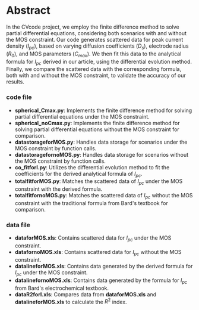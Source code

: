 # Abstract
In the CVcode project, we employ the finite difference method to solve partial differential equations, considering both scenarios with and without the MOS constraint. Our code generates scattered data for peak current density ($I_{pc}$), based on varying diffusion coefficients ($D_s$), electrode radius ($R_0$), and MOS parameters ($C_{max}$). We then fit this data to the analytical formula for $I_{pc}$ derived in our article, using the differential evolution method. Finally, we compare the scattered data with the corresponding formula, both with and without the MOS constraint, to validate the accuracy of our results.
### code file
- **spherical_Cmax.py**: Implements the finite difference method for solving partial differential equations under the MOS constraint.
- **spherical_noCmax.py**: Implements the finite difference method for solving partial differential equations without the MOS constraint for comparison.
- **datastorageforMOS.py**: Handles data storage for scenarios under the MOS constraint by function calls.
- **datastoragefornoMOS.py**: Handles data storage for scenarios without the MOS constraint by function calls.
- **co_fitforI.py**: Utilizes the differential evolution method to fit the coefficients for the derived analytical formula of $I_{pc}$.
- **totalfitforMOS.py**: Matches the scattered data of $I_{pc}$ under the MOS constraint with the derived formula.
- **totalfitfornoMOS.py**: Matches the scattered data of $I_{pc}$ without the MOS constraint with the traditional formula from Bard's textbook for comparison.
### data file
- **dataforMOS.xls**: Contains scattered data for $I_{pc}$ under the MOS constraint.
- **datafornoMOS.xls**: Contains scattered data for $I_{pc}$ without the MOS constraint.
- **datalineforMOS.xls**: Contains data generated by the derived formula for $I_{pc}$ under the MOS constraint.
- **datalinefornoMOS.xls**: Contains data generated by the formula for $I_{pc}$ from Bard's electrochemical textbook.
- **dataR2forI.xls**: Compares data from **dataforMOS.xls** and **datalineforMOS.xls** to calculate the $R^2$ index.
